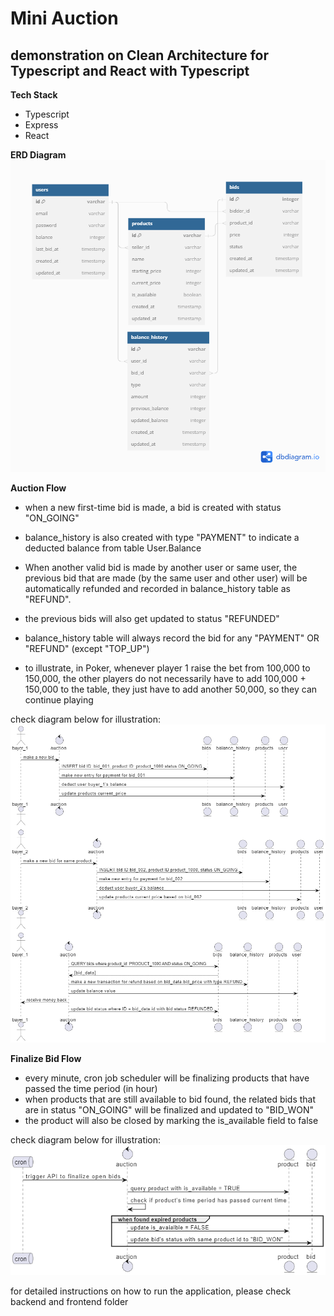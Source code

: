 # Mini Auction #
## demonstration on Clean Architecture for Typescript and React with Typescript ##

**Tech Stack**
- Typescript
- Express
- React

**ERD Diagram**
![Database Diagram](./docs/erd.png)

**Auction Flow**
- when a new first-time bid is made, a bid is created with status "ON_GOING"
- balance_history is also created with type "PAYMENT" to indicate a deducted balance from table User.Balance

- When another valid bid is made by another user or same user, the previous bid that are made (by the same user and other user) will be automatically refunded and recorded in balance_history table as "REFUND".
- the previous bids will also get updated to status "REFUNDED"

- balance_history table will always record the bid for any "PAYMENT" OR "REFUND" (except "TOP_UP")

- to illustrate, in Poker, whenever player 1 raise the bet from 100,000 to 150,000, the other players do not necessarily have to add 100,000 + 150,000 to the table, they just have to add another 50,000, so they can continue playing

check diagram below for illustration:
![Database Diagram](./docs/auction.png)

**Finalize Bid Flow**
- every minute, cron job scheduler will be finalizing products that have passed the time period (in hour)
- when products that are still available to bid found, the related bids that are in status "ON_GOING" will be finalized and updated to "BID_WON"
- the product will also be closed by marking the is_available field to false

check diagram below for illustration:
![Database Diagram](./docs/cron.png)

for detailed instructions on how to run the application, please check backend and frontend folder